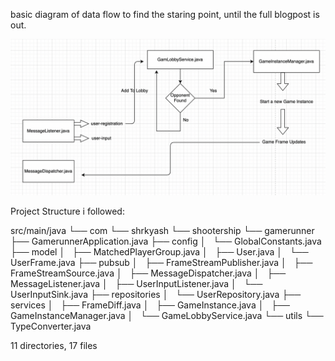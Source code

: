 basic diagram of data flow to find the staring point, 
until the full blogpost is out.

![game-architecture](architecture-flow.png)


Project Structure i followed:

src/main/java
└── com
    └── shrkyash
        └── shootership
            └── gamerunner
                ├── GamerunnerApplication.java
                ├── config
                │   └── GlobalConstants.java
                ├── model
                │   ├── MatchedPlayerGroup.java
                │   ├── User.java
                │   └── UserFrame.java
                ├── pubsub
                │   ├── FrameStreamPublisher.java
                │   ├── FrameStreamSource.java
                │   ├── MessageDispatcher.java
                │   ├── MessageListener.java
                │   ├── UserInputListener.java
                │   └── UserInputSink.java
                ├── repositories
                │   └── UserRepository.java
                ├── services
                │   ├── FrameDiff.java
                │   ├── GameInstance.java
                │   ├── GameInstanceManager.java
                │   └── GameLobbyService.java
                └── utils
                    └── TypeConverter.java

11 directories, 17 files


